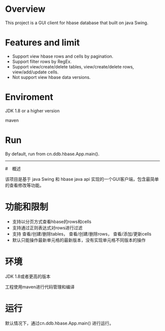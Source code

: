 # Overview

This project is a GUI client for hbase database that built on java Swing.

# Features and limit

* Support view hbase rows and cells by pagination.
* Support filter rows by RegEx.
* Support view/create/delete tables, view/create/delete rows, view/add/update cells.
* Not support view hbase data versions.

# Enviroment

JDK 1.8 or a higher version

maven

# Run
By default, run from cn.ddb.hbase.App.main().

---

#　概述

该项目是基于 java Swing 和 hbase java api 实现的一个GUI客户端，包含最简单的查看修改等功能。

# 功能和限制

* 支持以分页方式查看hbase的rows和cells
* 支持通过正则表达式对rows进行过滤
* 支持 查看/创建/删除tables， 查看/创建/删除rows， 查看/添加/更新cells
* 默认只能操作最新单元格的最新版本，没有实现单元格不同版本的操作

# 环境

JDK 1.8或者更高的版本

工程使用maven进行代码管理和编译

# 运行

默认情况下，通过cn.ddb.hbase.App.main() 进行运行。
